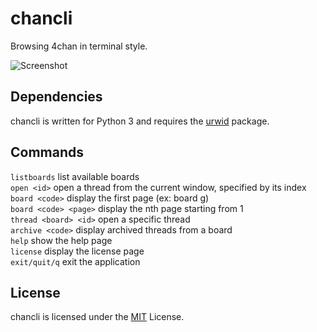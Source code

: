 chancli
=======
Browsing 4chan in terminal style.

![Screenshot](https://raw.github.com/gimu/chancli/master/screenshot.png)

## Dependencies
chancli is written for Python 3 and requires the [urwid](https://pypi.python.org/pypi/urwid/) package.

## Commands
`listboards` list available boards                
`open <id>` open a thread from the current window, specified by its index                      
`board <code>` display the first page (ex: board g)                      
`board <code> <page>` display the nth page starting from 1                      
`thread <board> <id>` open a specific thread                      
`archive <code>` display archived threads from a board                      
`help` show the help page                      
`license` display the license page                      
`exit/quit/q` exit the application

## License
chancli is licensed under the [MIT](http://opensource.org/licenses/MIT) License.
